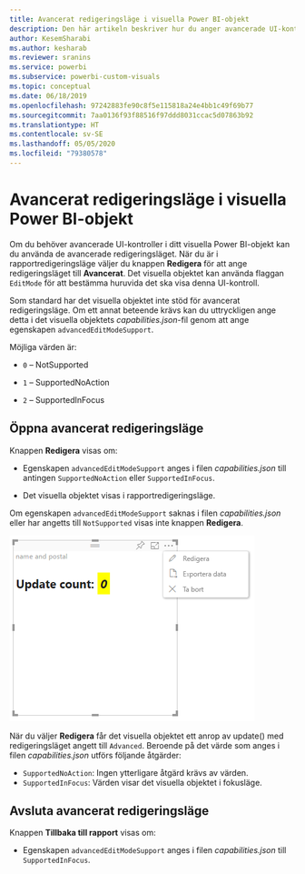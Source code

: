 ```yaml
---
title: Avancerat redigeringsläge i visuella Power BI-objekt
description: Den här artikeln beskriver hur du anger avancerade UI-kontroller i visuella Power BI-objekt.
author: KesemSharabi
ms.author: kesharab
ms.reviewer: sranins
ms.service: powerbi
ms.subservice: powerbi-custom-visuals
ms.topic: conceptual
ms.date: 06/18/2019
ms.openlocfilehash: 97242883fe90c8f5e115818a24e4bb1c49f69b77
ms.sourcegitcommit: 7aa0136f93f88516f97ddd8031ccac5d07863b92
ms.translationtype: HT
ms.contentlocale: sv-SE
ms.lasthandoff: 05/05/2020
ms.locfileid: "79380578"
---
```

# <a name="advanced-edit-mode-in-power-bi-visuals"></a>Avancerat redigeringsläge i visuella Power BI-objekt

Om du behöver avancerade UI-kontroller i ditt visuella Power BI-objekt kan du använda de avancerade redigeringsläget. När du är i rapportredigeringsläge väljer du knappen **Redigera** för att ange redigeringsläget till **Avancerat**. Det visuella objektet kan använda flaggan `EditMode` för att bestämma huruvida det ska visa denna UI-kontroll.

Som standard har det visuella objektet inte stöd för avancerat redigeringsläge. Om ett annat beteende krävs kan du uttryckligen ange detta i det visuella objektets *capabilities.json*-fil genom att ange egenskapen `advancedEditModeSupport`.

Möjliga värden är:

- `0` – NotSupported

- `1` – SupportedNoAction

- `2` – SupportedInFocus

## <a name="enter-advanced-edit-mode"></a>Öppna avancerat redigeringsläge

Knappen **Redigera** visas om:

* Egenskapen `advancedEditModeSupport` anges i filen *capabilities.json* till antingen `SupportedNoAction` eller `SupportedInFocus`.

* Det visuella objektet visas i rapportredigeringsläge.

Om egenskapen `advancedEditModeSupport` saknas i filen *capabilities.json* eller har angetts till `NotSupported` visas inte knappen **Redigera**.

![Växla till redigeringsläge](media/advanced-edit-mode/edit-mode.png)

När du väljer **Redigera** får det visuella objektet ett anrop av update() med redigeringsläget angett till `Advanced`. Beroende på det värde som anges i filen *capabilities.json* utförs följande åtgärder:

* `SupportedNoAction`: Ingen ytterligare åtgärd krävs av värden.
* `SupportedInFocus`: Värden visar det visuella objektet i fokusläge.

## <a name="exit-advanced-edit-mode"></a>Avsluta avancerat redigeringsläge

Knappen **Tillbaka till rapport** visas om:

* Egenskapen `advancedEditModeSupport` anges i filen *capabilities.json* till `SupportedInFocus`.
